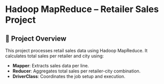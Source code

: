 # Hadoop MapReduce – Retailer Sales Project

## 📌 Project Overview
This project processes retail sales data using Hadoop MapReduce. It calculates total sales per retailer and city using:

- **Mapper**: Extracts sales data per line.
- **Reducer**: Aggregates total sales per retailer-city combination.
- **DriverClass**: Coordinates the job setup and execution.
